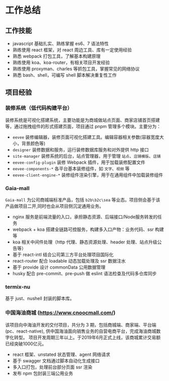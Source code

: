 # 工作总结

## 工作技能

- javascript 基础扎实、熟练掌握 es6、7 语法特性
- 熟练使用 react 框架，对 react 周边工具、库有一定使用经验
- 熟悉 webpack 打包工具，了解基本构建原理
- 熟练使用 koa、koa-router，有相关项目开发经验
- 熟练使用 proxyman、charles 等抓包工具，掌握常见的网络协议
- 熟悉 bash、shell，可编写 shell 脚本解决重复性工作
<!-- - 有 react-native 开发经验，了解    app 构建、发布等上架流程 -->
<!-- - 有一定小程序经验，掌握一套 rn 编译 h5 及小程序方案 -->

## 项目经验

### 装修系统（低代码构建平台）

装修系统是可视化搭建系统，主要功能是为商城做站点页面、商家店铺首页搭建等，通过拖拽组件的形式搭建页面，项目通过
pnpm 管理多个模块。主要分为：

- `eevee` 装修编辑器，装修页面可视化搭建工具。编辑容器相关参数(容器宽度大小，背景颜色等)
- `designer` 装修数据和服务，运行装修数据库服务和对外提供 http 接口
- `site-manager` 装修系统的后台，站点管理器，用于管理 `站点`、`店铺模版`、`店铺`
- `eevee-config-plugin` 装修 Webpack 插件，用于加载装修配置文件
- `eevee-components-*` 各平台基本装修组件，如 `文字`、`视频` 等
- `eevee-client-engine-*` 装修组件渲染引擎，用于在通用组件中加载装修组件

### Gaia-mall

`Gaia-mall` 为公司商城端标准产品，包括 `b2b\b2c\sea` 等业态。项目侧会基于该产品做项目二开,同时也会从项目侧沉淀通用业务。

- nginx 服务是前端流量的入口，承担静态资源、后端接口/Node服务转发的任务
- webpack + koa 搭建全链路可控服务，构建多入口产物：业务代码、ssr 构建等
- koa 相关中间件处理（http 代理、静态资源处理、header 处理、站点升级公告等）
- 基于 react-intl 结合公司第三方平台处理项目国际化
- react-router 配合 loadable 动态加载处理及 ssr 数据注水
- 基于 provide 设计 commonData 公用数据管理
- husky 配合 pre-commit、pre-push 做 eslint 语法检查及代码多仓库同步

### termix-nu

基于 just、nushell 封装的脚本库。

### 中国海油商城 (https://www.cnoocmall.com/)

该项目向中海油开发的交付项目，共分为 3 期，包括商城端、商家端、平台端 (pc、react-native), 供中国海油面向销售业务的自营电商平台，完成海油商城数字化转型。
项目开发周期三年以上。于2019年6月正式上线，该商城累计交易额已经突破1000亿元。

- react 框架、unstated 状态管理、agent 网络请求
- 基于 swagger 文档通过脚本自动化生成接口
- 多入口打包，处理前台部分页面 ssr 渲染
- 发布 npm 包封装三端公用业务
